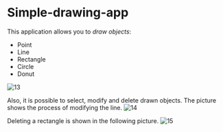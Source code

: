 # Simple-drawing-app
This application allows you to *draw objects*:
* Point
* Line
* Rectangle
* Circle
* Donut

![13](https://user-images.githubusercontent.com/61964257/145093509-5b7f8377-84c1-4b79-b47f-9915426485fd.PNG)

Also, it is possible to select, modify and delete drawn objects. The picture shows the process of modifying the line.
![14](https://user-images.githubusercontent.com/61964257/145093512-bef77abb-cec5-470e-958c-057edc1cf085.PNG)

Deleting a rectangle is shown in the following picture.
![15](https://user-images.githubusercontent.com/61964257/145093513-7a2433c8-9ad7-422a-b654-3131242b4cb2.PNG)
